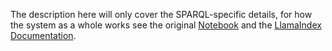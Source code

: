 The description here will only cover the SPARQL-specific details, for how the system as a whole works see the original [Notebook](https://www.siwei.io/en/demos/graph-rag/) and the [LlamaIndex Documentation](https://gpt-index.readthedocs.io/en/latest/).
